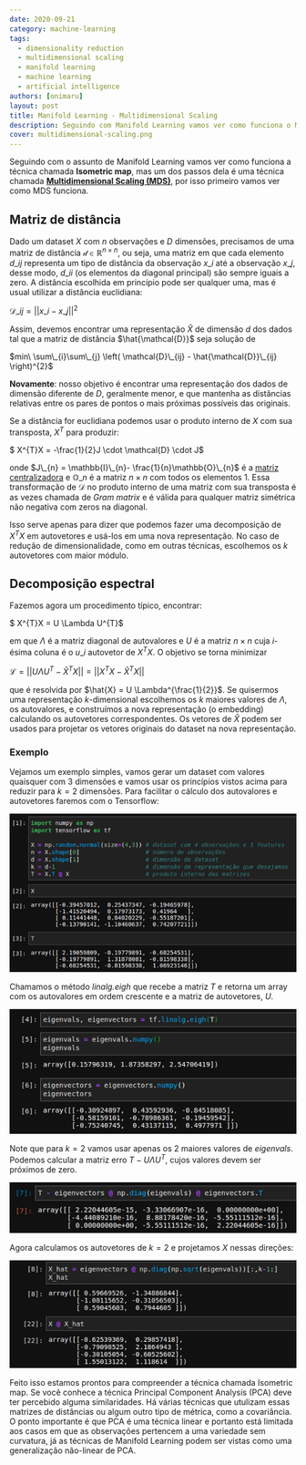 ```yaml
---
date: 2020-09-21
category: machine-learning
tags:
  - dimensionality reduction
  - multidimensional scaling
  - manifold learning
  - machine learning
  - artificial intelligence
authors: [onimaru]
layout: post
title: Manifold Learning - Multidimensional Scaling
description: Seguindo com Manifold Learning vamos ver como funciona o Multidimensional Scaling, técnica útil e necessária para a aplicação de outra técnica Isometric maps
cover: multidimensional-scaling.png
---
```


Seguindo com o assunto de Manifold Learning vamos ver como funciona a técnica chamada **Isometric map**, mas um dos passos dela é uma técnica chamada **[Multidimensional Scaling (MDS)](https://en.wikipedia.org/wiki/Multidimensional_scaling)**, por isso primeiro vamos ver como MDS funciona.

## Matriz de distância

Dado um dataset $X$ com $n$ observações e $D$ dimensões, precisamos de uma matriz de distância $\mathcal{d} \in \mathbb{R}^{n \times n}$, ou seja, uma matriz em que cada elemento $d\_{ij}$ representa um tipo de distância da observação $x\_{i}$ até a observação $x\_{j}$, desse modo, $d\_{ii}$ (os elementos da diagonal principal) são sempre iguais a zero. A distância escolhida em princípio pode ser qualquer uma, mas é usual utilizar a distância euclidiana:

$\mathcal{D}\_{ij} = \vert \vert x\_{i} - x\_{j} \vert \vert^{2}$

Assim, devemos encontrar uma representação $\hat{X}$ de dimensão $d$ dos dados tal que a matriz de distância $\hat{\mathcal{D}}$ seja solução de

$min\ \sum\_{i}\sum\_{j} \left( \mathcal{D}\_{ij} - \hat{\mathcal{D}}\_{ij}  \right)^{2}$

**Novamente**: nosso objetivo é encontrar uma representação dos dados de dimensão diferente de $D$, geralmente menor, e que mantenha as distâncias relativas entre os pares de pontos o mais próximas possíveis das originais.

Se a distância for euclidiana podemos usar o produto interno de $X$ com sua transposta, $X^{T}$ para produzir:

$ X^{T}X = -\frac{1}{2}J \cdot \mathcal{D} \cdot J$

onde $J\_{n} = \mathbb{I}\_{n}- \frac{1}{n}\mathbb{O}\_{n}$ é a [matriz centralizadora](https://en.wikipedia.org/wiki/Centering_matrix) e $\mathbb{O}\_{n}$ é a matriz $n \times n$ com todos os elementos 1. Essa transformação de $\mathcal{D}$ no produto interno de uma matriz com sua transposta é as vezes chamada de *Gram matrix* e é válida para qualquer matriz simétrica não negativa com zeros na diagonal.

Isso serve apenas para dizer que podemos fazer uma decomposição de $X^{T}X$ em autovetores e usá-los em uma nova representação. No caso de redução de dimensionalidade, como em outras técnicas, escolhemos os $k$ autovetores com maior módulo.

## Decomposição espectral

Fazemos agora um procedimento típico, encontrar:

$ X^{T}X = U \Lambda U^{T}$

em que $\Lambda$ é a matriz diagonal de autovalores e $U$ é a matriz $n \times n$ cuja $i$-ésima coluna é o $u\_{i}$ autovetor de $X^{T}X$. O objetivo se torna minimizar

$\mathcal{L} = \vert \vert U \Lambda U^{T} - \hat{X}^{T}X \vert \vert = \vert \vert X^{T}X - \hat{X}^{T}X \vert \vert$

que é resolvida por $\hat{X} = U \Lambda^{\frac{1}{2}}$. Se quisermos uma representação $k$-dimensional escolhemos os $k$ maiores valores de $\Lambda$, os autovalores, e construímos a nova representação (o embedding) calculando os autovetores correspondentes. Os vetores de $\hat{X}$ podem ser usados para projetar os vetores originais do dataset na nova representação.

### Exemplo

Vejamos um exemplo simples, vamos gerar um dataset com valores quaisquer com $3$ dimensões e vamos usar os princípios vistos acima para reduzir para $k=2$ dimensões. Para facilitar o cálculo dos autovalores e autovetores faremos com o Tensorflow:

![](../images/multidimensional-scaling-1.png)

Chamamos o método *linalg.eigh* que recebe a matriz $T$ e retorna um array com os autovalores em ordem crescente e a matriz de autovetores, $U$.

![](../images/multidimensional-scaling-2.png)


Note que para $k=2$ vamos usar apenas os $2$ maiores valores de *eigenvals*. Podemos calcular a matriz erro $T - U \Lambda U^{T}$, cujos valores devem ser próximos de zero.

![](../images/multidimensional-scaling-3.png)

Agora calculamos os autovetores de $k=2$ e projetamos $X$ nessas direções:

![](../images/multidimensional-scaling-4.png)

Feito isso estamos prontos para compreender a técnica chamada Isometric map. Se você conhece a técnica Principal Component Analysis (PCA) deve ter percebido alguma similaridades. Há várias técnicas que utulizam essas matrizes de distâncias ou algum outro tipo de métrica, como a covariância. O ponto importante é que PCA é uma técnica linear e portanto está limitada aos casos em que as observações pertencem a uma variedade sem curvatura, já as técnicas de Manifold Learning podem ser vistas como uma generalização não-linear de PCA.